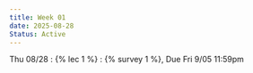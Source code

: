 ```yaml
---
title: Week 01
date: 2025-08-28
Status: Active
---
```


Thu 08/28
: {% lec 1 %}
    : {% survey 1 %}, Due Fri 9/05 11:59pm